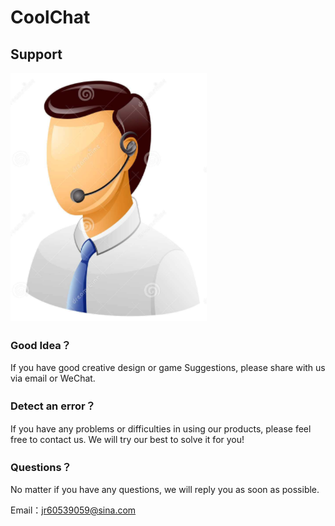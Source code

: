 # CoolChat

## Support

 ![image](https://github.com/jr60539059/CoolChat/raw/master/call_man.png)

### Good Idea？

If you have good creative design or game Suggestions, please share with us via email or WeChat.

### Detect an error？

If you have any problems or difficulties in using our products, please feel free to contact us. We will try our best to solve it for you!

### Questions？

No matter if you have any questions, we will reply you as soon as possible.

Email：jr60539059@sina.com

